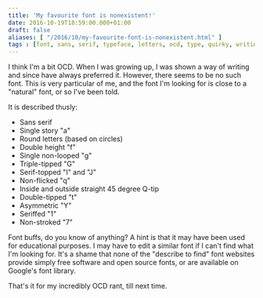 ```yaml
---
title: 'My favourite font is nonexistent!'
date: 2016-10-19T18:59:00.000+01:00
draft: false
aliases: [ "/2016/10/my-favourite-font-is-nonexistent.html" ]
tags : [font, sans, serif, typeface, letters, ocd, type, quirky, writing, preschool, source, educational, weird, open, education, free, software, picky, fonts, text]
---
```


I think I'm a bit OCD. When I was growing up, I was shown a way of writing and since have always preferred it. However, there seems to be no such font. This is very particular of me, and the font I'm looking for is close to a "natural" font, or so I've been told.  
  
It is described thusly:  

*   Sans serif
*   Single story "a"
*   Round letters (based on circles)
*   Double height "f"
*   Single non-looped "g"
*   Triple-tipped "G"
*   Serif-topped "I" and "J"
*   Non-flicked "q"
*   Inside and outside straight 45 degree Q-tip
*   Double-tipped "t"
*   Asymmetric "Y"
*   Seriffed "1"
*   Non-stroked "7"

Font buffs, do you know of anything? A hint is that it may have been used for educational purposes. I may have to edit a similar font if I can't find what I'm looking for. It's a shame that none of the "describe to find" font websites provide simply free software and open source fonts, or are available on Google's font library.  
  
That's it for my incredibly OCD rant, till next time.